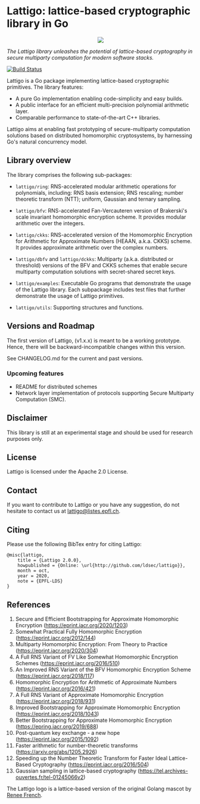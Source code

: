 # Lattigo: lattice-based cryptographic library in Go

<p align="center">
	<img src="https://i.ibb.co/5vXt5mj/logo.png" />
</p>

_The Lattigo library unleashes the potential of lattice-based cryptography in secure multiparty computation for modern software stacks._

[![Build Status](https://travis-ci.com/ldsec/lattigo.svg?token=kz1BaknyyJcURGZurf6m&branch=master)](https://travis-ci.com/ldsec/lattigo)

Lattigo is a Go package implementing lattice-based cryptographic primitives.
The library features:
- A pure Go implementation enabling code-simplicity and easy builds.
- A public interface for an efficient multi-precision polynomial arithmetic layer.
- Comparable performance to state-of-the-art C++ libraries.

Lattigo aims at enabling fast prototyping of secure-multiparty computation solutions based on distributed homomorphic cryptosystems, by harnessing Go's natural concurrency model.

## Library overview

The library comprises the following sub-packages:

- `lattigo/ring`: RNS-accelerated modular arithmetic operations for polynomials, including: RNS basis extension; RNS rescaling; number theoretic transform (NTT); uniform, Gaussian and ternary sampling.

- `lattigo/bfv`: RNS-accelerated Fan-Vercauteren version of Brakerski's scale invariant homomorphic encryption scheme. It provides modular arithmetic over the integers.
	
- `lattigo/ckks`: RNS-accelerated version of the Homomorphic Encryption for Arithmetic for Approximate Numbers (HEAAN, a.k.a. CKKS) scheme. It provides approximate arithmetic over the complex numbers.

- `lattigo/dbfv` and `lattigo/dckks`: Multiparty (a.k.a. distributed or threshold) versions of the BFV and CKKS schemes that enable secure multiparty computation solutions with secret-shared secret keys.

- `lattigo/examples`: Executable Go programs that demonstrate the usage of the Lattigo library.
                      Each subpackage includes test files that further demonstrate the usage of Lattigo primitives.

- `lattigo/utils`: Supporting structures and functions.

## Versions and Roadmap

The first version of Lattigo, (v1.x.x) is meant to be a working prototype.
Hence, there will be backward-incompatible changes within this version. 

See CHANGELOG.md for the current and past versions.

### Upcoming features

- README for distributed schemes
- Network layer implementation of protocols supporting Secure Multiparty Computation (SMC).


## Disclaimer

This library is still at an experimental stage and should be used for research purposes only.

## License

Lattigo is licensed under the Apache 2.0 License.

## Contact

If you want to contribute to Lattigo or you have any suggestion, do not hesitate to contact us at [lattigo@listes.epfl.ch](mailto:lattigo@listes.epfl.ch).

## Citing

Please use the following BibTex entry for citing Lattigo:

    @misc{lattigo,
	    title = {Lattigo 2.0.0},
	    howpublished = {Online: \url{http://github.com/ldsec/lattigo}},
	    month = oct,
	    year = 2020,
	    note = {EPFL-LDS}
    }
    

## References

1. Secure and Efficient Bootstrapping for Approximate Homomorphic Encryption (<https://eprint.iacr.org/2020/1203>)
1. Somewhat Practical Fully Homomorphic Encryption (<https://eprint.iacr.org/2012/144>)
1. Multiparty Homomorphic Encryption: From Theory to Practice (<https://eprint.iacr.org/2020/304>)
1. A Full RNS Variant of FV Like Somewhat Homomorphic Encryption Schemes (<https://eprint.iacr.org/2016/510>)
1. An Improved RNS Variant of the BFV Homomorphic Encryption Scheme (<https://eprint.iacr.org/2018/117>)
1. Homomorphic Encryption for Arithmetic of Approximate Numbers (<https://eprint.iacr.org/2016/421>)
1. A Full RNS Variant of Approximate Homomorphic Encryption (<https://eprint.iacr.org/2018/931>)
1. Improved Bootstrapping for Approximate Homomorphic Encryption (<https://eprint.iacr.org/2018/1043>)
1. Better Bootstrapping for Approximate Homomorphic Encryption (<https://epring.iacr.org/2019/688>)
1. Post-quantum key exchange - a new hope (<https://eprint.iacr.org/2015/1092>)
1. Faster arithmetic for number-theoretic transforms (<https://arxiv.org/abs/1205.2926>)
1. Speeding up the Number Theoretic Transform for Faster Ideal Lattice-Based Cryptography (<https://eprint.iacr.org/2016/504>)
1. Gaussian sampling in lattice-based cryptography (<https://tel.archives-ouvertes.fr/tel-01245066v2>)

The Lattigo logo is a lattice-based version of the original Golang mascot by [Renee French](http://reneefrench.blogspot.com/).
